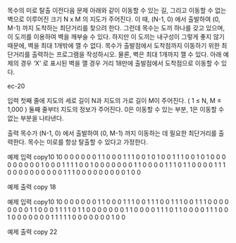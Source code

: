 목수의 미로 탈출
이전다음
문제
아래와 같이 이동할 수 있는 길, 그리고 이동할 수 없는 벽으로 이루어진 크기 N x M 의 지도가 주어진다. 이 때, (N-1, 0) 에서 출발하여 (0, M-1) 까지 도착하는 최단거리를 찾으려 한다. 그런데 목수는 도끼 하나를 갖고 있으며, 이 도끼를 이용하여 벽을 깨부술 수 있다. 하지만 이 도끼는 내구성이 그렇게 좋지 않기 때문에, 벽을 최대 1개밖에 깰 수 없다. 목수가 출발점에서 도착점까지 이동하기 위한 최단거리를 출력하는 프로그램을 작성하시오. 물론, 벽은 최대 1개까지 깰 수 있다. 아래 예제의 경우 ‘X’ 로 표시된 벽을 깰 경우 거리 18만에 출발점에서 도착점으로 이동할 수 있다.

ec-20



입력
첫째 줄에 지도의 세로 길이 N과 지도의 가로 길이 M이 주어진다. ( 1 ≤ N, M ≤ 1,000 ) 둘째 줄부터 지도의 정보가 주어진다. 0은 이동할 수 있는 부분, 1은 이동할 수 없는 부분을 나타낸다.



출력
목수가 (N-1, 0) 에서 출발하여 (0, M-1) 까지 이동하는 데 필요한 최단거리를 출력한다. 목수는 미로를 항상 탈출할 수 있다고 가정한다.



예제 입력
copy10 10
0 0 0 0 0 0 1 1 0 0
0 1 1 1 0 0 1 0 1 0
0 1 1 1 0 0 1 0 1 0
0 0 0 0 0 0 0 0 1 0
0 0 1 1 1 1 0 0 1 0
0 0 0 0 0 0 1 1 0 0
0 0 1 1 1 0 1 1 0 0
0 0 1 1 1 0 0 0 0 0
0 0 0 0 0 1 1 1 0 0
0 0 0 0 0 0 0 1 0 0




예제 출력
copy
18


예제 입력
copy10 10
0 0 0 0 0 0 1 1 0 0
0 1 1 1 0 0 1 1 1 0
0 1 1 1 0 0 1 1 1 0
0 0 0 0 0 0 0 1 1 0
0 0 1 1 1 1 0 1 1 0
0 0 0 0 0 0 1 1 0 0
0 0 1 1 1 0 1 1 0 0
0 0 1 1 1 0 0 1 0 0
0 0 0 0 0 1 1 1 1 1
0 0 0 0 0 0 0 1 0 0





예제 출력
copy
22